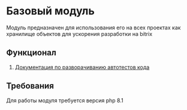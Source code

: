 # Базовый модуль

Модуль предназначен для использования его на всех проектах как хранилище объектов для ускорения разработки на bitrix

## Функционал

1. [Документация по разворачиванию автотестов кода](./docs/phpcs.md)

## Требования

Для работы модуля требуется версия php 8.1